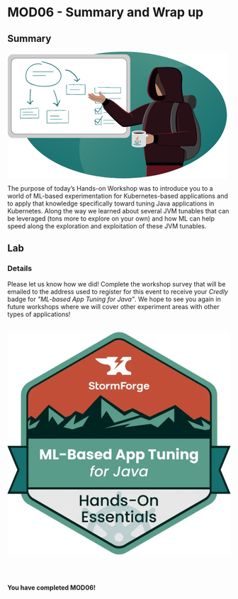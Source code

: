 # MOD06 - Summary and Wrap up

## Summary

<img align="center" width="496" height="286" src="/Java/Assets/Images/congratulations-java.png">

The purpose of today’s Hands-on Workshop was to introduce you to a world of ML-based experimentation for Kubernetes-based applications and to apply that knowledge specifically toward tuning Java applications in Kubernetes. Along the way we learned about several JVM tunables that can be leveraged (tons more to explore on your own) and how ML can help speed along the exploration and exploitation of these JVM tunables.
## Lab
### Details

Please let us know how we did! Complete the workshop survey that will be emailed to the address used to register for this event to receive your *Credly* badge for *"ML-based App Tuning for Java"*. We hope to see you again in future workshops where we will cover other experiment areas with other types of applications!
<br>
<br>

![stormforge-badge](/Java/Assets/Images/stormforge-badge.png)

<br>
<br>

**You have completed MOD06!**
